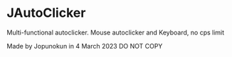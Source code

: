 # JAutoClicker
Multi-functional autoclicker. Mouse autoclicker and Keyboard, no cps limit

Made by Jopunokun in 4 March 2023
DO NOT COPY
